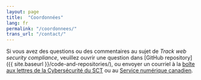 ```yaml
---
layout: page
title:  "Coordonnées"
lang: fr
permalink: "/coordonnees/"
trans_url: "/contact/"
---
```


Si vous avez des questions ou des commentaires au sujet de *Track web security compliance*, veuillez ouvrir une question dans [GitHub repository]({{ site.baseurl }}/code-and-repositories/), ou envoyer un courriel à la [boîte aux lettres de la Cybersécurité du SCT](mailto:zzTBSCybers@tbs-sct.gc.ca) ou au [Service numérique canadien](mailto:cds-snc@tbs-sct.gc.ca).  
